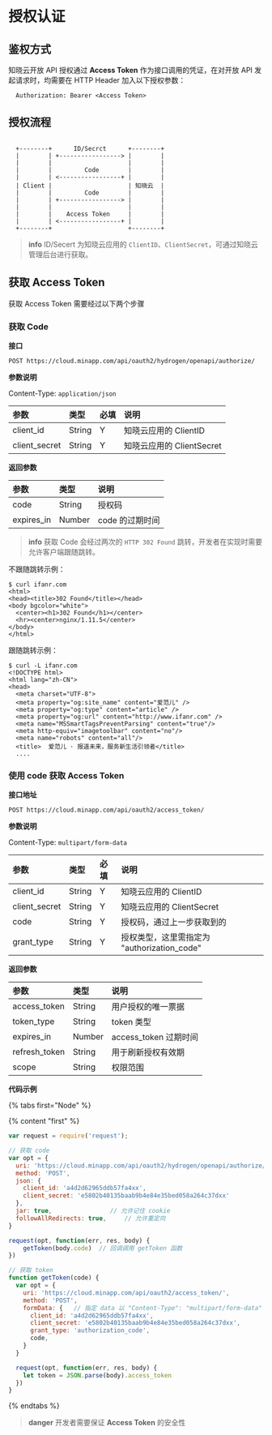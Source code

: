 # 授权认证

## 鉴权方式

知晓云开放 API 授权通过 **Access Token** 作为接口调用的凭证，在对开放 API 发起请求时，均需要在 HTTP Header 加入以下授权参数：

```
  Authorization: Bearer <Access Token>
```


## 授权流程

```

  +--------+      ID/Secrct      +--------+
  |        | +-----------------> |        |
  |        |                     |        |
  |        |         Code        |        |
  |        | <-----------------+ |        |
  | Client |                     | 知晓云  |
  |        |         Code        |        |
  |        | +-----------------> |        |
  |        |                     |        |
  |        |    Access Token     |        |
  |        | <-----------------+ |        |
  +--------+                     +--------+

```

> **info**
> ID/Secert 为知晓云应用的 `ClientID`、`ClientSecret`，可通过知晓云管理后台进行获取。


## 获取 Access Token

获取 Access Token 需要经过以下两个步骤

### 获取 Code

**接口**

`POST https://cloud.minapp.com/api/oauth2/hydrogen/openapi/authorize/`

**参数说明**

Content-Type: `application/json`

| 参数               | 类型    | 必填 | 说明 |
| :------------     | :----- | :-- | :-- |
| client_id         | String | Y  | 知晓云应用的 ClientID |
| client_secret     | String | Y  | 知晓云应用的 ClientSecret |

**返回参数**

| 参数         | 类型         | 说明 |
| :---------- | :----------- | :-- |
| code        | String       | 授权码 |
| expires_in  | Number       | code 的过期时间 |

> **info**
> 获取 Code 会经过两次的 `HTTP 302 Found` 跳转，开发者在实现时需要允许客户端跟随跳转。

不跟随跳转示例：

```
$ curl ifanr.com
<html>
<head><title>302 Found</title></head>
<body bgcolor="white">
  <center><h1>302 Found</h1></center>
  <hr><center>nginx/1.11.5</center>
</body>
</html>
```

跟随跳转示例：

```
$ curl -L ifanr.com
<!DOCTYPE html>
<html lang="zh-CN">
<head>
  <meta charset="UTF-8">
  <meta property="og:site_name" content="爱范儿" />
  <meta property="og:type" content="article" />
  <meta property="og:url" content="http://www.ifanr.com" />
  <meta name="MSSmartTagsPreventParsing" content="true"/>
  <meta http-equiv="imagetoolbar" content="no"/>
  <meta name="robots" content="all"/>
  <title>  爱范儿 · 报道未来，服务新生活引领者</title>
  ....
```

### 使用 code 获取 Access Token

**接口地址**

`POST https://cloud.minapp.com/api/oauth2/access_token/`

**参数说明**

Content-Type: `multipart/form-data`

| 参数           | 类型   | 必填 | 说明 |
| :------------ | :----- | :-- | :-- |
| client_id     | String | Y   | 知晓云应用的 ClientID |
| client_secret | String | Y   | 知晓云应用的 ClientSecret |
| code          | String | Y   | 授权码，通过上一步获取到的 |
| grant_type    | String | Y   | 授权类型，这里需指定为 "authorization_code" |

**返回参数**

| 参数           | 类型   | 说明 |
| :----------   | :----- | :-- |
| access_token  | String | 用户授权的唯一票据 |
| token_type    | String | token 类型 |
| expires_in    | Number | access_token 过期时间 |
| refresh_token | String | 用于刷新授权有效期 |
| scope         | String | 权限范围 |

**代码示例** 

{% tabs first="Node" %}

{% content "first" %}

  ```js
  var request = require('request');

  // 获取 code
  var opt = {
    uri: 'https://cloud.minapp.com/api/oauth2/hydrogen/openapi/authorize/',
    method: 'POST',
    json: {
      client_id: 'a4d2d62965ddb57fa4xx',
      client_secret: 'e5802b40135baab9b4e84e35bed058a264c37dxx'
    },
    jar: true,                // 允许记住 cookie 
    followAllRedirects: true,     // 允许重定向
  }

  request(opt, function(err, res, body) {
      getToken(body.code)  // 回调调用 getToken 函数
  })

  // 获取 token
  function getToken(code) {
    var opt = {
      uri: 'https://cloud.minapp.com/api/oauth2/access_token/',
      method: 'POST',
      formData: {   // 指定 data 以 "Content-Type": "multipart/form-data" 传送
        client_id: 'a4d2d62965ddb57fa4xx',
        client_secret: 'e5802b40135baab9b4e84e35bed058a264c37dxx',
        grant_type: 'authorization_code',
        code,
      }
    }

    request(opt, function(err, res, body) {
      let token = JSON.parse(body).access_token
    })
  }
  ```

{% endtabs %}

> **danger**
> 开发者需要保证 **Access Token** 的安全性